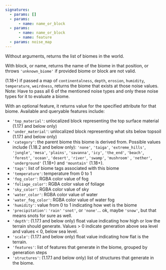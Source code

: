 ```yaml
---
signatures:
  - params: []
  - params:
      - name: name_or_block
  - params:
      - name: name_or_block
      - name: feature
  - params: noise_map
---
```


Without arguments, returns the list of biomes in the world.

With block, or name, returns the name of the biome in that position, or throws
`'unknown_biome'` if provided biome or block are not valid.

(1.18+) if passed a map of `continentalness`, `depth`, `erosion`, `humidity`,
`temperature`, `weirdness`, returns the biome that exists at those noise values.
Note: Have to pass all 6 of the mentioned noise types and only these noise types
for it to evaluate a biome.

With an optional feature, it returns value for the specified attribute for that
biome. Available and queryable features include:

- `'top_material'`: unlocalized block representing the top surface material
  (1.17.1 and below only)
- `'under_material'`: unlocalized block representing what sits below topsoil
  (1.17.1 and below only)
- `'category'`: the parent biome this biome is derived from. Possible values
  include (1.18.2 and below only): `'none'`, `'taiga'`, `'extreme_hills'`,
  `'jungle'`, `'mesa'`, `'plains'`, `'savanna'`, `'icy'`, `'the_end'`,
  `'beach'`, `'forest'`, `'ocean'`, `'desert'`, `'river'`, `'swamp'`,
  `'mushroom'` , `'nether'`, `'underground'` (1.18+) and `'mountain'` (1.18+).
- `'tags'`: list of biome tags associated with this biome
- `'temperature'`: temperature from 0 to 1
- `'fog_color'`: RGBA color value of fog
- `'foliage_color'`: RGBA color value of foliage
- `'sky_color'`: RGBA color value of sky
- `'water_color'`: RGBA color value of water
- `'water_fog_color'`: RGBA color value of water fog
- `'humidity'`: value from 0 to 1 indicating how wet is the biome
- `'precipitation'`: `'rain'` `'snot'`, or `'none'`... ok, maybe `'snow'`, but
  that means snots for sure as well.
- `'depth'`: (1.17.1 and below only) float value indicating how high or low the
  terrain should generate. Values > 0 indicate generation above sea level and
  values < 0, below sea level.
- `'scale'`: (1.17.1 and below only) float value indicating how flat is the
  terrain.
- `'features'`: list of features that generate in the biome, grouped by
  generation steps
- `'structures'`: (1.17.1 and below only) list of structures that generate in
  the biome.
